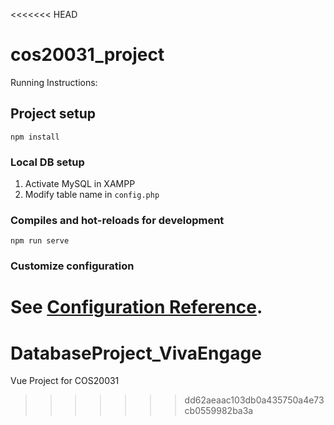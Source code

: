 <<<<<<< HEAD
# cos20031_project
Running Instructions:
## Project setup
```
npm install
```
### Local DB setup
1. Activate MySQL in XAMPP
2. Modify table name in `config.php` 

### Compiles and hot-reloads for development
```
npm run serve
```


### Customize configuration
See [Configuration Reference](https://cli.vuejs.org/config/).
=======
# DatabaseProject_VivaEngage
Vue Project for COS20031
>>>>>>> dd62aeaac103db0a435750a4e73cb0559982ba3a
